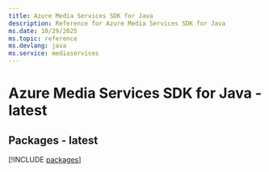 ```yaml
---
title: Azure Media Services SDK for Java
description: Reference for Azure Media Services SDK for Java
ms.date: 10/29/2025
ms.topic: reference
ms.devlang: java
ms.service: mediaservices
---
```

# Azure Media Services SDK for Java - latest
## Packages - latest
[!INCLUDE [packages](media-services-index.md)]